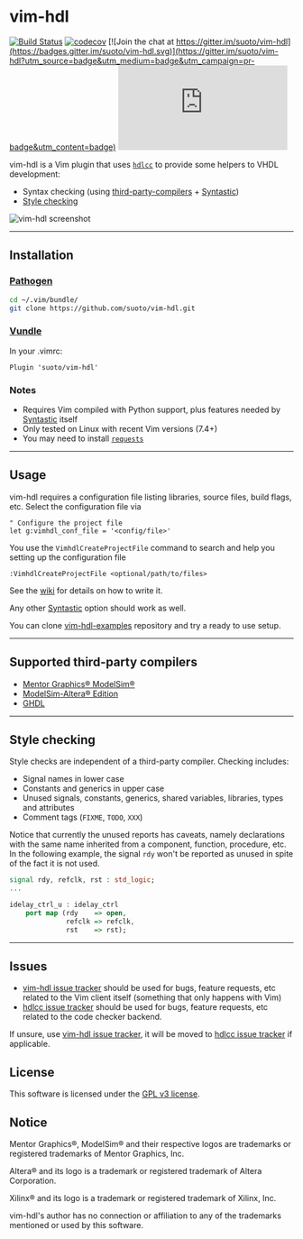 # vim-hdl

[![Build Status](https://travis-ci.org/suoto/vim-hdl.svg?branch=master)](https://travis-ci.org/suoto/vim-hdl)
[![codecov](https://codecov.io/gh/suoto/vim-hdl/branch/master/graph/badge.svg)](https://codecov.io/gh/suoto/vim-hdl)
[![Join the chat at https://gitter.im/suoto/vim-hdl](https://badges.gitter.im/suoto/vim-hdl.svg)](https://gitter.im/suoto/vim-hdl?utm_source=badge&utm_medium=badge&utm_campaign=pr-badge&utm_content=badge)
[![Analytics](https://ga-beacon.appspot.com/UA-68153177-3/vim-hdl/README.md?pixel)](https://github.com/suoto/vim-hdl)

vim-hdl is a Vim plugin that uses [`hdlcc`][hdlcc] to provide some helpers to
VHDL development:

* Syntax checking (using
  [third-party-compilers](#supported-third-party-compilers) +
  [Syntastic][Syntastic])
* [Style checking](#style-checking)

![vim-hdl screenshot](http://i.imgur.com/2hZox5r.gif)

---

## Installation

### [Pathogen][pathogen]

```bash
cd ~/.vim/bundle/
git clone https://github.com/suoto/vim-hdl.git
```

### [Vundle][vundle]

In your .vimrc:

```viml
Plugin 'suoto/vim-hdl'
```

### Notes

* Requires Vim compiled with Python support, plus features needed by
  [Syntastic][Syntastic] itself
* Only tested on Linux with recent Vim versions (7.4+)
* You may need to install [`requests`](//pypi.org/project/requests/)

---

## Usage

vim-hdl requires a configuration file listing libraries, source files, build
flags, etc. Select the configuration file via

```viml
" Configure the project file
let g:vimhdl_conf_file = '<config/file>'
```

You use the `VimhdlCreateProjectFile` command to search and help you setting up
the configuration file

```viml
:VimhdlCreateProjectFile <optional/path/to/files>
```

See the [wiki](https://github.com/suoto/hdlcc/wiki) for details on how to write
it.

Any other [Syntastic][Syntastic] option should work as well.

You can clone [vim-hdl-examples][vim-hdl-examples] repository and try a ready to
use setup.

---

## Supported third-party compilers

* [Mentor Graphics® ModelSim®][Mentor_msim]
* [ModelSim-Altera® Edition][Altera_msim]
* [GHDL][GHDL]

---

## Style checking

Style checks are independent of a third-party compiler. Checking includes:

* Signal names in lower case
* Constants and generics in upper case
* Unused signals, constants, generics, shared variables, libraries, types and
  attributes
* Comment tags (`FIXME`, `TODO`, `XXX`)

Notice that currently the unused reports has caveats, namely declarations with
the same name inherited from a component, function, procedure, etc. In the
following example, the signal `rdy` won't be reported as unused in spite of the
fact it is not used.

```vhdl
signal rdy, refclk, rst : std_logic;
...

idelay_ctrl_u : idelay_ctrl
    port map (rdy    => open,
              refclk => refclk,
              rst    => rst);
```

---

## Issues

* [vim-hdl issue tracker][vimhdl_issue_tracker] should be used for bugs, feature
  requests, etc related to the Vim client itself (something that only happens
  with Vim)
* [hdlcc issue tracker][hdlcc_issue_tracker] should be used for bugs, feature
  requests, etc related to the code checker backend.

If unsure, use [vim-hdl issue tracker][vimhdl_issue_tracker], it will be moved to
[hdlcc issue tracker][hdlcc_issue_tracker] if applicable.

## License

This software is licensed under the [GPL v3 license][gpl].

## Notice

Mentor Graphics®, ModelSim® and their respective logos are trademarks or
registered trademarks of Mentor Graphics, Inc.

Altera® and its logo is a trademark or registered trademark of Altera
Corporation.

Xilinx® and its logo is a trademark or registered trademark of Xilinx, Inc.

vim-hdl's author has no connection or affiliation to any of the trademarks
mentioned or used by this software.

[Syntastic]: https://github.com/scrooloose/syntastic
[Mentor_msim]: http://www.mentor.com/products/fv/modelsim/
[Altera_msim]: https://www.altera.com/downloads/download-center.html
[Xilinx_Vivado]: http://www.xilinx.com/products/design-tools/vivado/vivado-webpack.html
[pathogen]: https://github.com/tpope/vim-pathogen
[vundle]: https://github.com/VundleVim/Vundle.vim
[ConfigParser]: https://docs.python.org/2/library/configparser.html
[vim-hdl-examples]: https://github.com/suoto/vim-hdl-examples
[gpl]: http://www.gnu.org/copyleft/gpl.html
[vimhdl_issue_tracker]: https://github.com/suoto/vim-hdl/issues
[hdlcc_issue_tracker]: https://github.com/suoto/hdlcc/issues
[hdlcc]: https://github.com/suoto/hdlcc
[GHDL]: https://github.com/tgingold/ghdl

